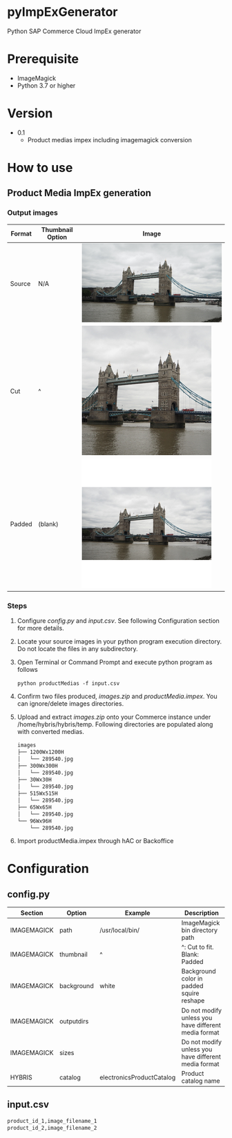# pyImpExGenerator
Python SAP Commerce Cloud ImpEx generator

# Prerequisite
* ImageMagick
* Python 3.7 or higher

# Version
* 0.1
  * Product medias impex including imagemagick conversion

# How to use
## Product Media ImpEx generation

### Output images

| Format | Thumbnail Option | Image |
|--|--|--|
| Source | N/A | ![Original Image](_assets/P8150790-original.jpg) |
| Cut | ^ | ![Cut to Fit](_assets/P8150790-cut.jpg) |
| Padded | (blank) |  ![Padded](_assets/P8150790-padded.jpg) |


### Steps

  1. Configure *config.py* and *input.csv*. See following Configuration section for more details.
  2. Locate your source images in your python program execution directory. Do not locate the files in any subdirectory.
  3. Open Terminal or Command Prompt and execute python program as follows

     `python productMedias -f input.csv`
  4. Confirm two files produced, *images.zip* and *productMedia.impex*. You can ignore/delete images directories.
  5. Upload and extract *images.zip* onto your Commerce instance under /home/hybris/hybris/temp. Following directories are populated along with converted medias.

     ```
     images
     ├── 1200Wx1200H
     │   └── 289540.jpg
     ├── 300Wx300H
     │   └── 289540.jpg
     ├── 30Wx30H
     │   └── 289540.jpg
     ├── 515Wx515H
     │   └── 289540.jpg
     ├── 65Wx65H
     │   └── 289540.jpg
     └── 96Wx96H
         └── 289540.jpg
     ```  
  6. Import productMedia.impex through hAC or Backoffice

# Configuration
## config.py

| Section   | Option   | Example       | Description                              |
|-----------|----------|---------------|------------------------------------------|
|IMAGEMAGICK|path      |/usr/local/bin/|ImageMagick bin directory path            |
|IMAGEMAGICK|thumbnail |^              |^: Cut to fit. Blank: Padded              |
|IMAGEMAGICK|background|white|Background color in padded squire reshape           |
|IMAGEMAGICK|outputdirs|     |Do not modify unless you have different media format|
|IMAGEMAGICK|sizes     |     |Do not modify unless you have different media format|
|HYBRIS     |catalog   |electronicsProductCatalog|Product catalog name            |

## input.csv

```
product_id_1,image_filename_1
product_id_2,image_filename_2
```
